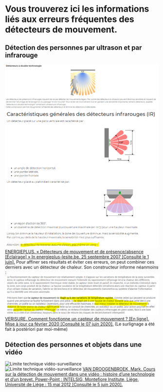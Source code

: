 # Vous trouverez ici les informations liés aux erreurs fréquentes des détecteurs de mouvement.

## Détection des personnes par ultrason et par infrarouge
![Limite de l'Ultrasonique et Infrarouge](images/ddmDoubleTech.PNG)
![Limite Infrarouge](images/ddmIRattraitlimite2.PNG)
[ENERGIEPLUS. « Détecteurs de mouvement et de présence/absence [Éclairage] » In energieplus-lesite.be. 25 septembre 2007 [Consulté le 1 juin].](https://energieplus-lesite.be/techniques/eclairage10/commandes/gestion-en-fonction-de-la-presence/detecteurs-de-mouvement-et-de-presence-absence/)
Pour affiner ses résultats et éviter ces erreurs, on peut combiner ces derniers avec un détecteur de chaleur. Son constructeur informe néanmoins :
![Limite capteur thermique à changement rapide de température](images/ddmVerisureThermiquelimite.PNG)
[VERISURE. Comment fonctionne un capteur de mouvement ? [En ligne]. Mise à jour ca février 2020 [Consulté le 07 juin 2020].](https://www.verisure.fr/guide-securite/systeme-d-alarme/composants-alarme/detecteur-de-mouvement/comment-fonctionne-un-capteur-de-mouvement)
(Le surlignage a été fait à postériori par moi-même)

## Détection des personnes et objets dans une vidéo
![Limite technique vidéo-surveillance](images/Coursfct1.PNG)
![Limite technique vidéo-surveillance](images/Coursfct2.PNG)
[VAN DROOGENBROEK, Mark. Cours sur la détection de mouvement dans une vidéo : histoire d’une technologie et d’un brevet. Power-Point : INTELSIG, Montefiore Institute, Liège, Université de Liège : 15 mai 2012 [Consulté le 5 juin 2020].](https://orbi.uliege.be/bitstream/2268/121415/1/VanDroogenbroeck2012LaDetection.pdf)

## 
